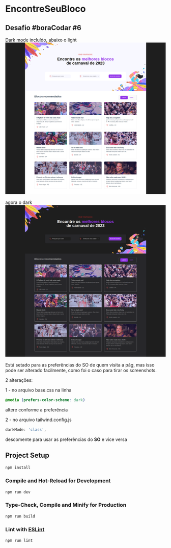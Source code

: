 # EncontreSeuBloco

## Desafio #boraCodar #6

Dark mode incluído, abaixo o light
![light mode](lightMode.png)

agora o dark
![dark mode](darkMode.png)

Está setado para as preferências do SO de quem visita a pág, mas isso pode ser alterado facilmente, como foi o caso para tirar os screenshots.

2 alterações:

1 - no arquivo base.css na linha 

```css
@media (prefers-color-scheme: dark)
```
altere conforme a preferência

2 - no arquivo tailwind.config.js 

```js
darkMode: 'class',
```
descomente para usar as preferências do **SO** e vice versa


## Project Setup

```sh
npm install
```

### Compile and Hot-Reload for Development

```sh
npm run dev
```

### Type-Check, Compile and Minify for Production

```sh
npm run build
```

### Lint with [ESLint](https://eslint.org/)

```sh
npm run lint
```
